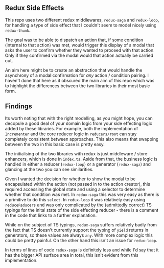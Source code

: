 ## Redux Side Effects

This repo uses two different redux middlewares, `redux-saga` and `redux-loop`, for handling a type of side effect that I couldn't seem to model nicely using `redux-thunk`.

The goal was to be able to dispatch an action that, if some condition (internal to that action) was met, would trigger this display of a modal that asks the user to confirm whether they wanted to proceed with that action. Only if they confirmed via the modal would that action actually be carried out.

An aim here might be to create an abstraction that would handle the asynchrony of a modal confirmation for _any_ action / condition pairing. I haven't done that here as it obscured the main aim of this repo which was to highlight the differences between the two libraries in their most basic form.

## Findings

Its worth noting that with the right modelling, as you might hope, you can decopule a good deal of your domain logic from your side effecting logic added by these libraries. For example, both the implementation of `Incrementer` and the core reducer logic in `reducers/root` can stay completely consistent between approaches. This also means that swapping between the two in this basic case is pretty easy.

The initialising of the two libraries with redux is just middleware / store enhancers, which is done in `index.ts`. Aside from that, the business logic is handled in either a reducer (`redux-loop`) or a generator (`redux-saga`) and glancing at the two you can see similarities.

Given I wanted the decision for whether to show the modal to be encapsulated within the action (not passed in to the action creator), this required accessing the global state and using a selector to determine whether that condition was met. In `redux-saga` this was very easy as there is a primitive to do this `select`. In `redux-loop` it was relatively easy using `reduceReducers` and was only complicated by the (admittedly correct) TS typings for the inital state of the side effecting reducer - there is a comment in the code that links to a further explanation.

While on the subject of TS typings, `redux-saga` suffers relatively badly from the fact that TS doesn't currently support the typing of `yield` returns in generators, so these values are always `any`. With more complex logic this could be pretty painful. On the other hand this isn't an issue for `redux-loop`.

In terms of lines of code `redux-saga` is definitely less and while I'd say that it has the bigger API surface area in total, this isn't evident from this implementation.
